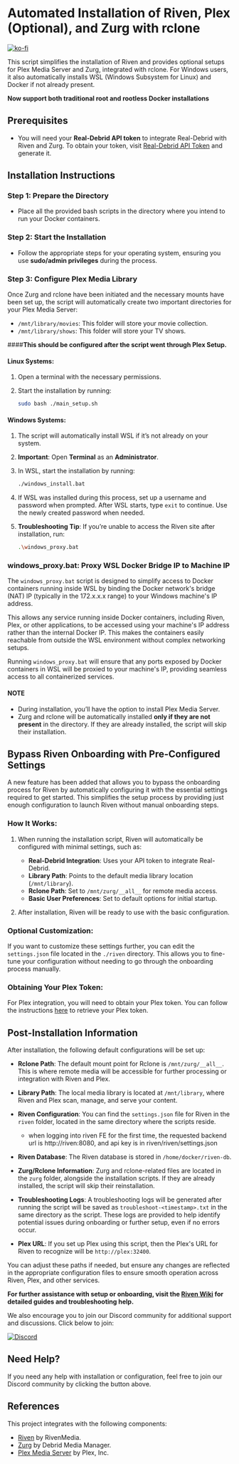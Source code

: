 # Automated Installation of Riven, Plex (Optional), and Zurg with rclone

[![ko-fi](https://ko-fi.com/img/githubbutton_sm.svg)](https://ko-fi.com/W7W517M4V1)

This script simplifies the installation of Riven and provides optional setups for Plex Media Server and Zurg, integrated with rclone. For Windows users, it also automatically installs WSL (Windows Subsystem for Linux) and Docker if not already present.

**Now support both traditional root and rootless Docker installations**

## Prerequisites

- You will need your **Real-Debrid API token** to integrate Real-Debrid with Riven and Zurg. To obtain your token, visit [Real-Debrid API Token](https://real-debrid.com/apitoken) and generate it.

## Installation Instructions

### Step 1: Prepare the Directory
- Place all the provided bash scripts in the directory where you intend to run your Docker containers.

### Step 2: Start the Installation
- Follow the appropriate steps for your operating system, ensuring you use **sudo/admin privileges** during the process.

### Step 3: Configure Plex Media Library

Once Zurg and rclone have been initiated and the necessary mounts have been set up, the script will automatically create two important directories for your Plex Media Server:

- `/mnt/library/movies`: This folder will store your movie collection.
- `/mnt/library/shows`: This folder will store your TV shows.

####**This should be configured after the script went through Plex Setup.**

#### Linux Systems:
1. Open a terminal with the necessary permissions.
2. Start the installation by running:

    ```bash
    sudo bash ./main_setup.sh
    ```

#### Windows Systems:
1. The script will automatically install WSL if it’s not already on your system.
2. **Important**: Open **Terminal** as an **Administrator**.
3. In WSL, start the installation by running:

    ```bash
    ./windows_install.bat
    ```

4. If WSL was installed during this process, set up a username and password when prompted. After WSL starts, type `exit` to continue. Use the newly created password when needed.

5. **Troubleshooting Tip**: If you’re unable to access the Riven site after installation, run:

    ```bash
    .\windows_proxy.bat
    ```
### windows_proxy.bat: Proxy WSL Docker Bridge IP to Machine IP

The `windows_proxy.bat` script is designed to simplify access to Docker containers running inside WSL by binding the Docker network's bridge (NAT) IP (typically in the 172.x.x.x range) to your Windows machine's IP address.

This allows any service running inside Docker containers, including Riven, Plex, or other applications, to be accessed using your machine's IP address rather than the internal Docker IP. This makes the containers easily reachable from outside the WSL environment without complex networking setups.

Running `windows_proxy.bat` will ensure that any ports exposed by Docker containers in WSL will be proxied to your machine's IP, providing seamless access to all containerized services.

#### NOTE
- During installation, you’ll have the option to install Plex Media Server.
- Zurg and rclone will be automatically installed **only if they are not present** in the directory. If they are already installed, the script will skip their installation.

## Bypass Riven Onboarding with Pre-Configured Settings

A new feature has been added that allows you to bypass the onboarding process for Riven by automatically configuring it with the essential settings required to get started. This simplifies the setup process by providing just enough configuration to launch Riven without manual onboarding steps.

### How It Works:

1. When running the installation script, Riven will automatically be configured with minimal settings, such as:
   - **Real-Debrid Integration**: Uses your API token to integrate Real-Debrid.
   - **Library Path**: Points to the default media library location (`/mnt/library`).
   - **Rclone Path**: Set to `/mnt/zurg/__all__` for remote media access.
   - **Basic User Preferences**: Set to default options for initial startup.

2. After installation, Riven will be ready to use with the basic configuration.

### Optional Customization:

If you want to customize these settings further, you can edit the `settings.json` file located in the `./riven` directory. This allows you to fine-tune your configuration without needing to go through the onboarding process manually.

### Obtaining Your Plex Token:

For Plex integration, you will need to obtain your Plex token. You can follow the instructions [here](https://www.plexopedia.com/plex-media-server/general/plex-token/) to retrieve your Plex token.




## Post-Installation Information

After installation, the following default configurations will be set up:

- **Rclone Path**: The default mount point for Rclone is `/mnt/zurg/__all__`. This is where remote media will be accessible for further processing or integration with Riven and Plex.
  
- **Library Path**: The local media library is located at `/mnt/library`, where Riven and Plex scan, manage, and serve your content.

- **Riven Configuration**: You can find the `settings.json` file for Riven in the `riven` folder, located in the same directory where the scripts reside.
    - when logging into riven FE for the first time, the requested backend url is http://riven:8080, and api key is in riven/riven/settings.json

- **Riven Database**: The Riven database is stored in `/home/docker/riven-db`.

- **Zurg/Rclone Information**: Zurg and rclone-related files are located in the `zurg` folder, alongside the installation scripts. If they are already installed, the script will skip their reinstallation.

- **Troubleshooting Logs**: A troubleshooting logs will be generated after running the script will be saved as `troubleshoot-<timestamp>.txt` in the same directory as the script. These logs are provided to help identify potential issues during onboarding or further setup, even if no errors occur.


- **Plex URL**: If you set up Plex using this script, then the Plex's URL for Riven to recognize will be `http://plex:32400`.

You can adjust these paths if needed, but ensure any changes are reflected in the appropriate configuration files to ensure smooth operation across Riven, Plex, and other services.

**For further assistance with setup or onboarding, visit the [Riven Wiki](https://rivenmedia.github.io/wiki/) for detailed guides and troubleshooting help.**

We also encourage you to join our Discord community for additional support and discussions. Click below to join:

[![Discord](https://img.shields.io/badge/Discord-Join%20us-7289DA?style=for-the-badge&logo=discord)](https://discord.gg/rivenmedia)

## Need Help?

If you need any help with installation or configuration, feel free to join our Discord community by clicking the button above.

## References

This project integrates with the following components:

- [Riven](https://github.com/rivenmedia/riven) by RivenMedia.
- [Zurg](https://github.com/debridmediamanager/zurg-testing) by Debrid Media Manager.
- [Plex Media Server](https://github.com/plexinc/pms-docker) by Plex, Inc.
